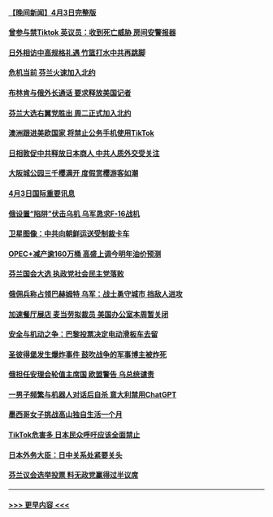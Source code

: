 #### [【晚间新闻】4月3日完整版](../pages/prog202/a103682674.md?t=04041243) 
#### [曾参与禁Tiktok 英议员：收到死亡威胁 房间安警报器](../pages/prog202/a103682064.md?t=04041243) 
#### [日外相访中高规格礼遇 竹篮打水中共再跳脚](../pages/prog202/a103682545.md?t=04041243) 
#### [危机当前 芬兰火速加入北约](../pages/prog202/a103682543.md?t=04041243) 
#### [布林肯与俄外长通话 要求释放美国记者](../pages/prog202/a103682333.md?t=04041243) 
#### [芬兰大选右翼党胜出 周二正式加入北约](../pages/prog202/a103682336.md?t=04041243) 
#### [澳洲跟进美欧国家 将禁止公务手机使用TikTok](../pages/prog202/a103682282.md?t=04041243) 
#### [日相敦促中共释放日本商人 中共人质外交受关注](../pages/prog202/a103682246.md?t=04041243) 
#### [大阪城公园三千樱满开 度假赏樱游客如潮](../pages/prog202/a103682134.md?t=04041243) 
#### [4月3日国际重要讯息](../pages/prog202/a103682120.md?t=04041243) 
#### [俄设置“陷阱”伏击乌机 乌军恳求F-16战机](../pages/prog202/a103682081.md?t=04041243) 
#### [卫星图像：中共向朝鲜运送受制裁卡车](../pages/prog202/a103682074.md?t=04041243) 
#### [OPEC+减产逾160万桶 高盛上调今明年油价预测](../pages/prog202/a103682054.md?t=04041243) 
#### [芬兰国会大选 执政党社会民主党落败](../pages/prog202/a103682043.md?t=04041243) 
#### [俄佣兵称占领巴赫姆特 乌军：战士勇守城市 挡敌人进攻](../pages/prog202/a103682020.md?t=04041243) 
#### [加速餐厅展店 麦当劳拟裁员 美国办公室本周暂关闭](../pages/prog202/a103681966.md?t=04041243) 
#### [安全与机动之争：巴黎投票决定电动滑板车去留](../pages/prog202/a103681795.md?t=04041243) 
#### [圣彼得堡发生爆炸事件 鼓吹战争的军事博主被炸死](../pages/prog202/a103681828.md?t=04041243) 
#### [俄担任安理会轮值主席国 欧盟警告 乌总统谴责](../pages/prog202/a103681792.md?t=04041243) 
#### [一男子频繁与机器人对话后自杀 意大利禁用ChatGPT](../pages/prog202/a103681738.md?t=04041243) 
#### [墨西哥女子挑战高山独自生活一个月](../pages/prog202/a103681633.md?t=04041243) 
#### [TikTok危害多 日本民众呼吁应该全面禁止](../pages/prog202/a103681631.md?t=04041243) 
#### [日本外务大臣：日中关系处紧要关头](../pages/prog202/a103681625.md?t=04041243) 
#### [芬兰议会选举投票 料无政党赢得过半议席](../pages/prog202/a103681624.md?t=04041243) 

----
#### [ >>> 更早内容 <<< ](../indexes/prog202-earlier.md)
